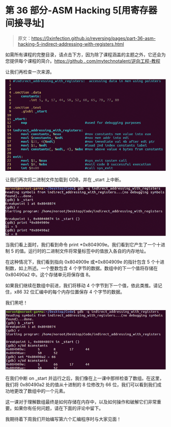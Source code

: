 # 第 36 部分-ASM Hacking 5[用寄存器间接寻址]

> 原文：<https://0xinfection.github.io/reversing/pages/part-36-asm-hacking-5-indirect-addressing-with-registers.html>

如需所有课程的完整目录，请点击下方，因为除了课程涵盖的主题之外，它还会为您提供每个课程的简介。[https://github . com/mytechnotalent/逆向工程-教程](https://github.com/mytechnotalent/Reverse-Engineering-Tutorial)

让我们再检查一次来源。

![](img/2b473f5867a5b99f70f27cc44c018e2a.png)

让我们再次将二进制文件加载到 GDB，并在 _start 上中断。

![](img/081649665564bdb04e6b0ec028106292.png)

当我们看上面时，我们看到命令 print *0x804909e。我们看到它产生了一个十进制 5 的值。运行时的二进制文件将常量标签中的值放入各自的内存地址。

在这种情况下，我们看到指向 0x804909e 或*0x804909e 的指针包含 5 个十进制数，如上所述。一个整数包含 4 个字节的数据。数组中的下一个值将存储在 0x80490a2 中。这个存储单元将保存值 8。

如果我们继续在数组中前进，我们将移动 4 个字节到下一个值，依此类推。请记住，x86 32 位汇编中的每个内存位置保存 4 个字节的数据。

我们黑吧！

![](img/1b9523d318f4b2d493d42adb4648eca6.png)

在我们中断 on _start 并运行之后，我们像在上一课中那样检查了数组。在这里，我们将 0x80490a2 处的值从十进制的 8 位修改为 66 位，我们可以看到我们成功地更改了数组中的一个元素。

这一课对于理解数组最终是如何存储在内存中，以及如何操作和破解它们非常重要。如果你有任何问题，请在下面的评论中留下。

我期待着下周我们开始编写第六个汇编程序时与大家见面！